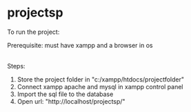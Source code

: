 # projectsp
To run the project:<br>

 Prerequisite: must have xampp and a browser in os<br><br>

 Steps:<br>
 1. Store the project folder in "c:/xampp/htdocs/projectfolder"
 2. Connect xampp apache and mysql in xampp control panel
 3. Import the sql file to the database
 4. Open url: "http://localhost/projectsp/"
